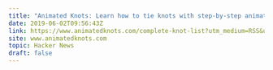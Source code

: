 ```yaml
---
title: "Animated Knots: Learn how to tie knots with step-by-step animation"
date: 2019-06-02T09:56:43Z
link: https://www.animatedknots.com/complete-knot-list?utm_medium=RSS&utm_source=hune
site: www.animatedknots.com
topic: Hacker News
draft: false
---
```

